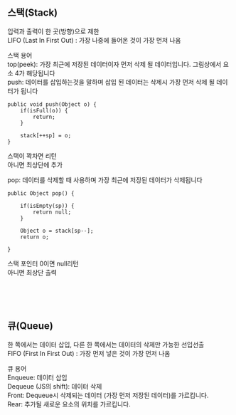 ## 스택(Stack)

입력과 출력이 한 곳(방향)으로 제한<br/>
LIFO (Last In First Out) : 가장 나중에 들어온 것이 가장 먼저 나옴<br/>
                                                                                                                                                        
스택 용어<br/>
top(peek): 가장 최근에 저장된 데이터이자 먼저 삭제 될 데이터입니다. 그림상에서 요소 4가 해당됩니다<br/>
push: 데이터를 삽입하는것을 말하며 삽입 된 데이터는 삭제시 가장 먼저 삭제 될 데이터가 됩니다
``` 
public void push(Object o) {
    if(isFull(o)) {
        return;
    }
    
    stack[++sp] = o;
}
```
스택이 꽉차면 리턴<br/>
아니면 최상단에 추가<br/>

pop: 데이터를 삭제할 때 사용하며 가장 최근에 저장된 데이터가 삭제됩니다
``` 
public Object pop() {
    
    if(isEmpty(sp)) {
        return null;
    }
    
    Object o = stack[sp--];
    return o;
    
}
``` 
스택 포인터 0이면 null리턴<br/>
아니면 최상단 출력  

<br/><br/><br/>
  
## 큐(Queue)  

한 쪽에서는 데이터 삽입, 다른 한 쪽에서는 데이터의 삭제만 가능한 선입선출<br/>
FIFO (First In First Out) : 가장 먼저 넣은 것이 가장 먼저 나옴<br/>

큐 용어<br/>
Enqueue: 데이터 삽입<br/>
Dequeue (JS의 shift): 데이터 삭제<br/>
Front: Dequeue시 삭제되는 데이터 (가장 먼저 저장된 데이터)를 가르킵니다.<br/>
Rear: 추가될 새로운 요소의 위치를 가르킵니다.<br/>



